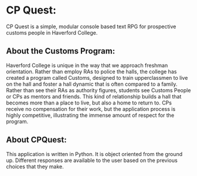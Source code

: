 # CP Quest: 

CP Quest is a simple, modular console based text RPG for prospective customs people in Haverford College. 

## About the Customs Program: 
Haverford College is unique in the way that we approach freshman orientation. Rather than employ RAs to police the halls, the college has created a program called Customs, designed to train upperclassmen to live on the hall and foster a hall dynamic that is often compared to a family. Rather than see their RAs as authority figures, students see Customs People or CPs as mentors and friends. This kind of relationship builds a hall that becomes more than a place to live, but also a home to return to. CPs receive no compensation for their work, but the application process is highly competitive, illustrating the immense amount of respect for the program. 

## About CPQuest: 
This application is written in Python. It is object oriented from the ground up. Different responses are available to the user based on the previous choices that they make. 